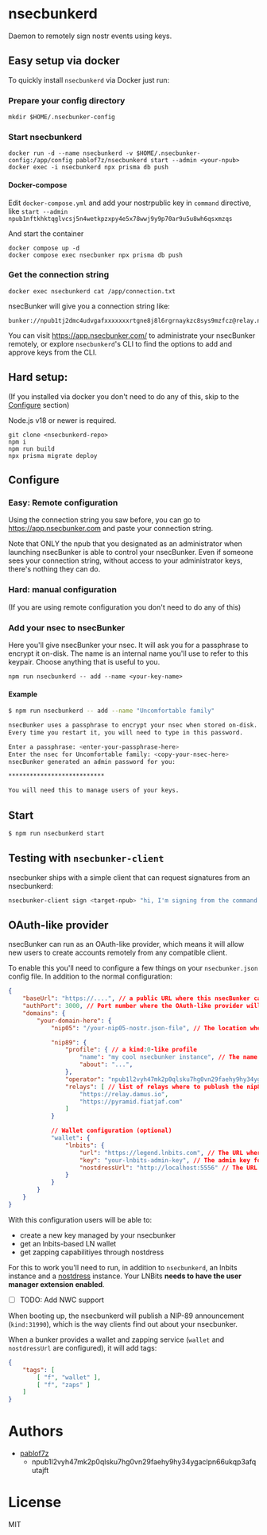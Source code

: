 # nsecbunkerd
Daemon to remotely sign nostr events using keys.

## Easy setup via docker

To quickly install `nsecbunkerd` via Docker just run:

### Prepare your config directory
```
mkdir $HOME/.nsecbunker-config
```

### Start nsecbunkerd

```
docker run -d --name nsecbunkerd -v $HOME/.nsecbunker-config:/app/config pablof7z/nsecbunkerd start --admin <your-npub>
docker exec -i nsecbunkerd npx prisma db push
```

#### Docker-compose
Edit `docker-compose.yml` and add your nostrpublic key in `command` directive, like `start --admin npub1nftkhktqglvcsj5n4wetkpzxpy4e5x78wwj9y9p70ar9u5u8wh6qsxmzqs`

And start the container
```
docker compose up -d
docker compose exec nsecbunker npx prisma db push
```


### Get the connection string

```
docker exec nsecbunkerd cat /app/connection.txt
```

nsecBunker will give you a connection string like:

```
bunker://npub1tj2dmc4udvgafxxxxxxxrtgne8j8l6rgrnaykzc8sys9mzfcz@relay.nsecbunker.com
```

You can visit https://app.nsecbunker.com/ to administrate your nsecBunker remotely, or explore `nsecbunkerd`'s CLI
to find the options to add and approve keys from the CLI.

## Hard setup:
(If you installed via docker you don't need to do any of this, skip to the [Configure](#configure) section)

Node.js v18 or newer is required.

```
git clone <nsecbunkerd-repo>
npm i
npm run build
npx prisma migrate deploy
```

## Configure

### Easy: Remote configuration

Using the connection string you saw before, you can go to https://app.nsecbunker.com and paste your connection string.

Note that ONLY the npub that you designated as an administrator when launching nsecBunker is able to control your nsecBunker. Even if someone sees your connection string, without access to your administrator keys, there's nothing they can do.

### Hard: manual configuration

(If you are using remote configuration you don't need to do any of this)

### Add your nsec to nsecBunker

Here you'll give nsecBunker your nsec. It will ask you for a passphrase to encrypt it on-disk.
The name is an internal name you'll use to refer to this keypair. Choose anything that is useful to you.

```
npm run nsecbunkerd -- add --name <your-key-name>
```

#### Example
```bash
$ npm run nsecbunkerd -- add --name "Uncomfortable family"

nsecBunker uses a passphrase to encrypt your nsec when stored on-disk.
Every time you restart it, you will need to type in this password.

Enter a passphrase: <enter-your-passphrase-here>
Enter the nsec for Uncomfortable family: <copy-your-nsec-here>
nsecBunker generated an admin password for you:

***************************

You will need this to manage users of your keys.
````

## Start

```bash
$ npm run nsecbunkerd start
```

## Testing with `nsecbunker-client`

nsecbunker ships with a simple client that can request signatures from an nsecbunkerd:

```bash
nsecbunker-client sign <target-npub> "hi, I'm signing from the command line with my nsecbunkerd!"
```

## OAuth-like provider

nsecBunker can run as an OAuth-like provider, which means it will allow new users to create accounts remotely from any compatible client.

To enable this you'll need to configure a few things on your `nsecbunker.json` config file. In addition to the normal configuration:

```json
{
    "baseUrl": "https://....", // a public URL where this nsecBunker can be reached via HTTPS
    "authPort": 3000, // Port number where the OAuth-like provider will listen
    "domains": {
        "your-domain-here": {
            "nip05": "/your-nip05-nostr.json-file", // The location where NIP-05 entries to your domain are stored

            "nip89": {
                "profile": { // a kind:0-like profile
                    "name": "my cool nsecbunker instance", // The name of your nsecBunker instance
                    "about": "...",
                },
                "operator": "npub1l2vyh47mk2p0qlsku7hg0vn29faehy9hy34ygaclpn66ukqp3afqutajft", // (optional) npub of the operator of this nsecbunker
                "relays": [ // list of relays where to publush the nip89 announcement
                    "https://relay.damus.io",
                    "https://pyramid.fiatjaf.com"
                ]
            }

            // Wallet configuration (optional)
            "wallet": {
                "lnbits": {
                    "url": "https://legend.lnbits.com", // The URL where your LNbits instance is running
                    "key": "your-lnbits-admin-key", // The admin key for your LNbits instance
                    "nostdressUrl": "http://localhost:5556" // The URL where your nostdress instance is running
                }
            }
        }
    }
}
```

With this configuration users will be able to:

* create a new key managed by your nsecbunker
* get an lnbits-based LN wallet
* get zapping capabilitiyes through nostdress

For this to work you'll need to run, in addition to `nsecbunkerd`, an lnbits instance and a [nostdress](https://github.com/believethehype/nostdress) instance. Your LNBits **needs to have the user manager extension enabled**.

- [ ] TODO: Add NWC support

When booting up, the nsecbunkerd will publish a NIP-89 announcement (`kind:31990`), which is the way clients find out about your nsecbunker.

When a bunker provides a wallet and zapping service (`wallet` and `nostdressUrl` are configured), it will add tags:
```json
{
    "tags": [
        [ "f", "wallet" ],
        [ "f", "zaps" ]
    ]
}
```

# Authors

* [pablof7z](nostr:npub1l2vyh47mk2p0qlsku7hg0vn29faehy9hy34ygaclpn66ukqp3afqutajft)
    * npub1l2vyh47mk2p0qlsku7hg0vn29faehy9hy34ygaclpn66ukqp3afqutajft

# License

MIT